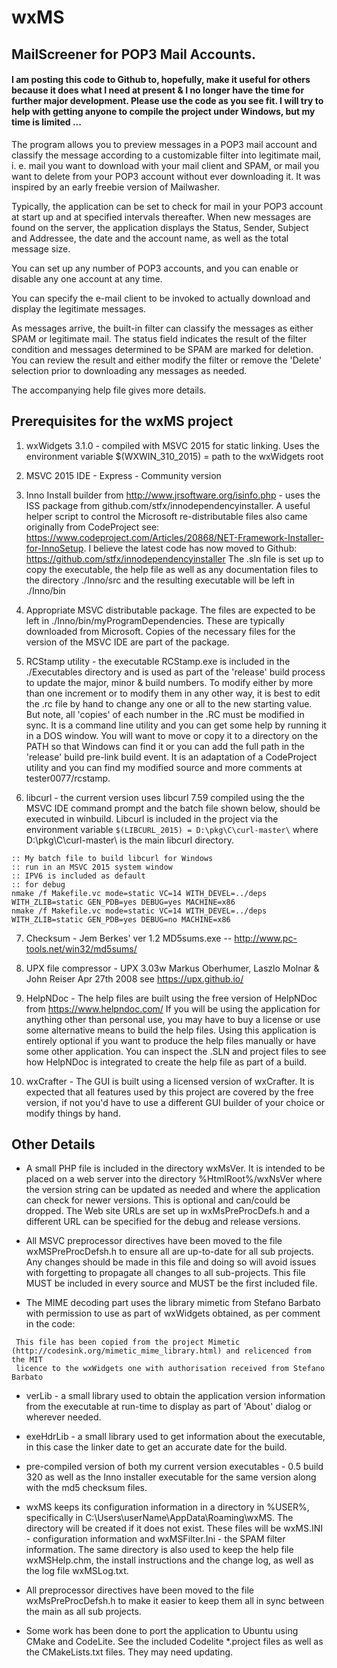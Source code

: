 # wxMS
## MailScreener for POP3 Mail Accounts.

#### I am posting this code to Github to, hopefully, make it useful for others because it does what I need at present & I no longer have the time for further major development. Please use the code as you see fit. I will try to help with getting anyone to compile the project under Windows, but my time is limited ...

The program allows you to preview messages in a POP3 mail account and classify the message according to a customizable filter into legitimate mail, i. e. mail you want to download with your  mail client and SPAM, or mail you want to delete from your POP3 account without ever downloading it.
It was inspired by an early freebie version of Mailwasher.

Typically, the application can be set to check for mail in your POP3 account at start up and at specified intervals thereafter. When new messages are found on the server, the application displays the Status, Sender, Subject and Addressee, the date and the account name, as well as the total message size.

You can set up any number of POP3 accounts, and you can enable or disable any one account at any time.

You can specify the e-mail client to be invoked to actually download and display the legitimate messages.

As messages arrive, the built-in filter can classify the messages as either SPAM or legitimate mail. The status field indicates the result of the filter condition and messages determined to be SPAM are marked for deletion. You can review the result and either modify the filter or remove the 'Delete'  selection prior to downloading any messages as needed.

The accompanying help file gives more details.

## Prerequisites for the wxMS project

1. wxWidgets 3.1.0 - compiled with MSVC 2015 for static linking. 
	Uses the environment variable $(WXWIN_310_2015) = path to the wxWidgets root

2. MSVC 2015 IDE - Express - Community version

3. Inno Install builder from http://www.jrsoftware.org/isinfo.php - uses the ISS package 
	from github.com/stfx/innodependencyinstaller. A useful helper script to control the Microsoft re-distributable files also came originally from CodeProject see: https://www.codeproject.com/Articles/20868/NET-Framework-Installer-for-InnoSetup.
 I believe the latest code has now moved to Github: https://github.com/stfx/innodependencyinstaller The .sln file is set up to copy the executable, the help file as well as any documentation files to the directory ./Inno/src and the resulting executable will be left in ./Inno/bin

4. Appropriate MSVC distributable package. The files are expected to be left in ./Inno/bin/myProgramDependencies. These are typically downloaded from Microsoft. Copies of the necessary files for the version of the MSVC IDE are part of the package.

5. RCStamp utility - the executable RCStamp.exe is included in the ./Executables directory 
and is used as part of the 'release' build process to update the 
major, minor & build numbers. To modify either by more than one increment or to modify them in any other way, it is best to edit the .rc file by hand to change any one or all to the new starting value. But note, all 'copies' of each number in the .RC must be modified in sync.
It is a command line utility and you can get some help by running it in a DOS window. You will want to move or copy it to a directory on the PATH so that Windows can find it or you can add the full path in the 'release' build pre-link build event.
It is an adaptation of a CodeProject utility and you can find my modified source and more comments at
tester0077/rcstamp.

6. libcurl - the current version uses libcurl 7.59 compiled using the the MSVC IDE command 
prompt and the batch file shown below, should be executed in winbuild. 
Libcurl is included in the project via the environment variable `$(LIBCURL_2015) = D:\pkg\C\curl-master\`
where D:\pkg\C\curl-master\ is the main libcurl directory.
```
:: My batch file to build libcurl for Windows
:: run in an MSVC 2015 system window
:: IPV6 is included as default
:: for debug
nmake /f Makefile.vc mode=static VC=14 WITH_DEVEL=../deps WITH_ZLIB=static GEN_PDB=yes DEBUG=yes MACHINE=x86
nmake /f Makefile.vc mode=static VC=14 WITH_DEVEL=../deps WITH_ZLIB=static GEN_PDB=yes DEBUG=no MACHINE=x86
```

7. Checksum - Jem Berkes' ver 1.2 MD5sums.exe -- http://www.pc-tools.net/win32/md5sums/

8. UPX file compressor - UPX 3.03w Markus Oberhumer, Laszlo Molnar & John Reiser   Apr 27th 2008 see https://upx.github.io/

9. HelpNDoc - The help files are built using the free version of HelpNDoc from https://www.helpndoc.com/
If you will be using the application for anything other than personal use, you may have to
buy a license or use some alternative means to build the help files. Using this application is entirely optional if you want to produce the help files manually or have some other application. You can inspect the .SLN and project files to see how HelpNDoc is integrated to create the help file as part of a build.

10. wxCrafter - The GUI is built using a licensed version of wxCrafter. It is expected that all features used by this project are covered by the free version, if not you'd have to use 
a different GUI builder of your choice or modify things by hand.

## Other Details
- A small PHP file is included in the directory wxMsVer. It is intended to be placed on a 
web server into the directory %HtmlRoot%/wxNsVer where the version string can be updated as needed and where the application
can check for newer versions. This is optional and can/could be dropped. The Web site URLs are set up in wxMsPreProcDefs.h and a different URL can be specified for the debug and release versions.

- All MSVC preprocessor directives have been moved to the file wxMSPreProcDefsh.h to ensure all 
are up-to-date for all sub projects. Any changes should be made in this file and doing so
will avoid issues with forgetting to propagate all changes to all sub-projects.
This file MUST be included in every source and MUST be the first included file. 

- The MIME decoding part uses the library mimetic from Stefano Barbato with permission
to use as part of wxWidgets obtained,  as per comment in the code:
```Licence:     wxWidgets licence
 This file has been copied from the project Mimetic  
(http://codesink.org/mimetic_mime_library.html) and relicenced from the MIT
 licence to the wxWidgets one with authorisation received from Stefano Barbato
 ```

 - verLib - a small library used to obtain the application version information from the 
executable at run-time to display as part of 'About' dialog or wherever needed.

- exeHdrLib - a small library used to get information about the executable, in this case the linker date to get an accurate date for the build.

 - pre-compiled version of both my current version executables - 0.5 build 320 as well as the Inno installer executable for the same version along with the md5 checksum files.
 
- wxMS keeps its configuration information in a directory in %USER%, specifically in 
C:\Users\userName\AppData\Roaming\wxMS. The directory will be created if it does not exist. These files will be wxMS.INI - configuration information and wxMSFilter.Ini - the SPAM filter information. The same directory is also used to keep the help file wxMSHelp.chm, the install instructions and the change log, as well as the log file wxMSLog.txt. 

- All preprocessor directives have been moved to the file wxMsPreProcDefsh.h to make it easier to keep them all in sync between the main as all sub projects.

- Some work has been done to port the application to Ubuntu using CMake and CodeLite. See the included Codelite *.project files as well as the CMakeLists.txt files. They may need updating.
